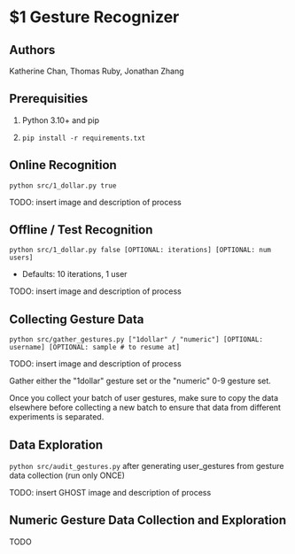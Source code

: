 # $1 Gesture Recognizer

## Authors

Katherine Chan, Thomas Ruby, Jonathan Zhang

## Prerequisities

1. Python 3.10+ and pip

2. `pip install -r requirements.txt`

## Online Recognition

`python src/1_dollar.py true`

TODO: insert image and description of process

## Offline / Test Recognition

`python src/1_dollar.py false [OPTIONAL: iterations] [OPTIONAL: num users]`

- Defaults: 10 iterations, 1 user

TODO: insert image and description of process

## Collecting Gesture Data

`python src/gather_gestures.py ["1dollar" / "numeric"] [OPTIONAL: username] [OPTIONAL: sample # to resume at]`

TODO: insert image and description of process

Gather either the "1dollar" gesture set or the "numeric" 0-9 gesture set.

Once you collect your batch of user gestures, make sure to copy the data elsewhere before collecting a new batch to ensure that data from different experiments is separated.

## Data Exploration

`python src/audit_gestures.py` after generating user_gestures from gesture data collection (run only ONCE)

TODO: insert GHOST image and description of process

## Numeric Gesture Data Collection and Exploration

TODO
